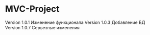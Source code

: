# MVC-Project
Version 1.0.1
Изменение функционала
Version 1.0.3
Добавление БД
Version 1.0.7
Серьезные изменения
